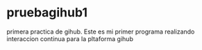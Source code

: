 pruebagihub1
============

primera practica de gihub.
Este es mi primer programa realizando interaccion continua para la pltaforma gihub
